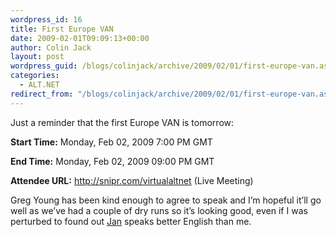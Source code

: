 ```yaml
---
wordpress_id: 16
title: First Europe VAN
date: 2009-02-01T09:09:13+00:00
author: Colin Jack
layout: post
wordpress_guid: /blogs/colinjack/archive/2009/02/01/first-europe-van.aspx
categories:
  - ALT.NET
redirect_from: "/blogs/colinjack/archive/2009/02/01/first-europe-van.aspx/"
---
```

Just a reminder that the first Europe VAN is tomorrow: 

**Start Time:** Monday, Feb 02, 2009 7:00 PM GMT

**End Time:** Monday, Feb 02, 2009 09:00 PM GMT 

**Attendee URL:** <http://snipr.com/virtualaltnet> (Live Meeting) 

Greg Young has been kind enough to agree to speak and I&#8217;m hopeful it&#8217;ll go well as we&#8217;ve had a couple of dry runs so it&#8217;s looking good, even if I was perturbed to found out [Jan](http://elegantcode.com/2009/01/29/european-virtual-altnet-meeting-on-02022009/) speaks better English than me.